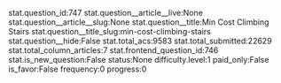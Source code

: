 stat.question_id:747
stat.question__article__live:None
stat.question__article__slug:None
stat.question__title:Min Cost Climbing Stairs
stat.question__title_slug:min-cost-climbing-stairs
stat.question__hide:False
stat.total_acs:9583
stat.total_submitted:22629
stat.total_column_articles:7
stat.frontend_question_id:746
stat.is_new_question:False
status:None
difficulty.level:1
paid_only:False
is_favor:False
frequency:0
progress:0
